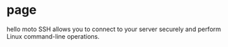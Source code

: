 # page
hello moto
SSH allows you to connect to your server securely and perform Linux command-line operations.
